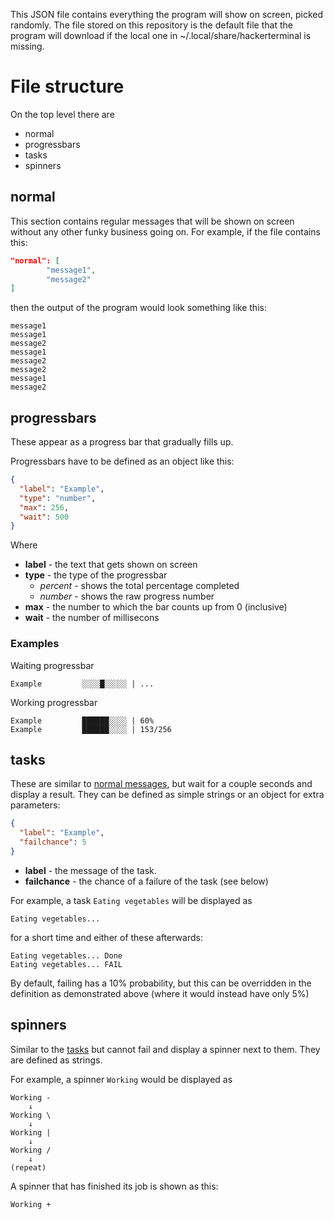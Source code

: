 This JSON file contains everything the program will show on screen, picked randomly.
The file stored on this repository is the default file that the program will download if the local one in ~/.local/share/hackerterminal is missing.
# File structure
On the top level there are
- normal
- progressbars
- tasks
- spinners
## normal
This section contains regular messages that will be shown on screen without any other funky business going on.
For example, if the file contains this:
```json lines
"normal": [
        "message1",
        "message2"
]
```
then the output of the program would look something like this:
```
message1
message1
message2
message1
message2
message2
message1
message2
```
## progressbars
These appear as a progress bar that gradually fills up.

Progressbars have to be defined as an object like this:
```json lines
{
  "label": "Example",
  "type": "number",
  "max": 256,
  "wait": 500
}
```
Where
- **label** - the text that gets shown on screen
- **type** - the type of the progressbar
  - *percent* - shows the total percentage completed
  - *number* - shows the raw progress number
- **max** - the number to which the bar counts up from 0 (inclusive)
- **wait** - the number of millisecons 

### Examples
Waiting progressbar
```
Example         ░░░░█░░░░░ | ...
```
Working progressbar
```
Example         ██████░░░░ | 60%
Example         ██████░░░░ | 153/256
```
## tasks
These are similar to [normal messages](#normal), but wait for a couple seconds and display a result.
They can be defined as simple strings or an object for extra parameters:
```json
{
  "label": "Example",
  "failchance": 5
}
```

- **label** - the message of the task.
- **failchance** - the chance of a failure of the task (see below)

For example, a task `Eating vegetables` will be displayed as
```
Eating vegetables...
```
for a short time and either of these afterwards:
```
Eating vegetables... Done
Eating vegetables... FAIL
```
By default, failing has a 10% probability, but this can be overridden in the definition as demonstrated above (where it would instead have only 5%)
## spinners
Similar to the [tasks](#tasks) but cannot fail and display a spinner next to them.
They are defined as strings.

For example, a spinner `Working` would be displayed as
```
Working -
    ↓
Working \
    ↓
Working |
    ↓
Working /
    ↓
(repeat)
```
A spinner that has finished its job is shown as this:
```
Working +
```
